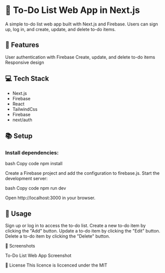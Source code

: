 # 📝 To-Do List Web App in Next.js

A simple to-do list web app built with Next.js and Firebase. Users can sign up, log in, and create, update, and delete to-do items.

## 🌟 Features

User authentication with Firebase
Create, update, and delete to-do items
Responsive design

## 💻 Tech Stack

- Next.js
- Firebase
- React
- TailwindCss
- Firebase
- next/auth

## 📚 Setup

### Install dependencies:
bash
Copy code
npm install

Create a Firebase project and add the configuration to firebase.js.
Start the development server:

bash
Copy code
npm run dev

Open http://localhost:3000 in your browser.

## 📝 Usage

Sign up or log in to access the to-do list.
Create a new to-do item by clicking the "Add" button.
Update a to-do item by clicking the "Edit" button.
Delete a to-do item by clicking the "Delete" button.

📸 Screenshots

To-Do List Web App Screenshot

📄 License
This licence is liccenced under the MIT
